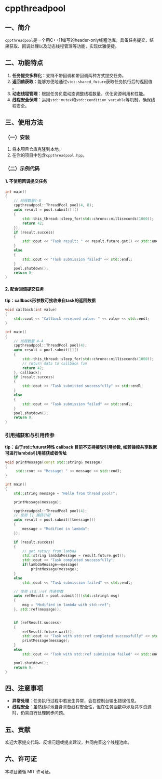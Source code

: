 # cppthreadpool

## 一、简介
`cppthreadpool`是一个用C++11编写的header-only线程池库，具备任务提交、结果获取、回调处理以及动态线程管理等功能，实现优雅便捷。

## 二、功能特点
1. **任务提交多样化**：支持不带回调和带回调两种方式提交任务。
2. **返回值获取**：能够方便地通过`std::shared_future`获取任务执行后的返回值 。
3. **动态线程管理**：根据任务负载动态调整线程数量，优化资源利用和性能。
4. **线程安全保障**：运用`std::mutex`和`std::condition_variable`等机制，确保线程安全。


## 三、使用方法
### （一）安装
1. 将本项目仓库克隆到本地。
2. 在你的项目中包含`cppthreadpool.hpp`。


### （二）示例代码

#### 1. 不使用回调提交任务
```cpp
int main()
{
    // 线程数量4-8
    cppthreadpool::ThreadPool pool(4, 8);
    auto result = pool.submit([]()
    {
        std::this_thread::sleep_for(std::chrono::milliseconds(1000));
        return 42;
    });
    if (result.success)
    {
        std::cout << "Task result: " << result.future.get() << std::endl;
    }
    else
    {
        std::cout << "Task submission failed" << std::endl;
    }
    pool.shutdown();
    return 0;
}
```
#### 2. 配合回调提交任务
**tip：callback形参数可接收来自task的返回数据**
```cpp
void callback(int value)
{
    std::cout << "Callback received value: " << value << std::endl;
}

int main()
{
    // 线程数量 4-4
    cppthreadpool::ThreadPool pool(4);
    auto result = pool.submit([]()
    {
        std::this_thread::sleep_for(std::chrono::milliseconds(1000));
        // return data to callback fun
        return 42;
    }, callback);
    if (result.success)
    {
        std::cout << "Task submitted successfully" << std::endl;
    }
    else
    {
        std::cout << "Task submission failed" << std::endl;
    }
    pool.shutdown();
    return 0;
}
```
### 引用捕获和与引用传参
**tip：由于std::futuret特性 callback 目前不支持接受引用参数, 如若操控共享数据可进行lambda引用捕获或者传址**
```cpp
void printMessage(const std::string& message) 
{
     std::cout << "Message: " << message << std::endl;
}

int main() 
{
    std::string message = "Hello from thread pool!";

    printMessage(message);

    cppthreadpool::ThreadPool pool(4);
    // 使用 [] 捕获引用
    auto result = pool.submit([&message]() 
    {
        message = "Modified in lambda";
    });

    if (result.success)
    {
        // get return from lambda
        std::string lambdaMessage = result.future.get();
        std::cout << "Task completed successfully";
        if(lambdaMessage==message)
            printMessage(message);
    }    
    else
        std::cout << "Task submission failed" << std::endl;

    // 使用 std::ref 传递参数
    auto refResult = pool.submit([](std::string& msg) 
    {
        msg = "Modified in lambda with std::ref";
    }, std::ref(message));

    
    if (refResult.success)
    {
        refResult.future.wait();
        std::cout << "Task with std::ref completed successfully" << std::endl;
        printMessage(message);
    }
    else
        std::cout << "Task with std::ref submission failed" << std::endl;

    pool.shutdown();
    return 0;
}
```

## 四、注意事项
- **异常处理**：任务执行过程中若发生异常，会在控制台输出错误信息。
- **线程安全**：虽然线程池自身具备线程安全性，但在任务函数中涉及共享资源时，仍需自行处理同步问题。

## 五、贡献
欢迎大家提交代码、反馈问题或提出建议，共同完善这个线程池库。

## 六、许可证
本项目遵循 MIT 许可证。
